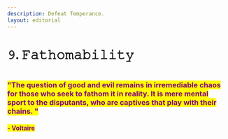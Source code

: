 ```yaml
---
description: Defeat Temperance.
layout: editorial
---
```


# 𝟿. 𝙵𝚊𝚝𝚑𝚘𝚖𝚊𝚋𝚒𝚕𝚒𝚝𝚢

<figure><img src="../../../../../../.gitbook/assets/pexels-btgl-♡-12758877.jpg" alt=""><figcaption></figcaption></figure>

### <mark style="color:purple;">"The question of good and evil remains in irremediable chaos for those who seek to fathom it in reality. It is mere mental sport to the disputants, who are captives that play with their chains. "</mark>&#x20;

#### <mark style="color:purple;">- Voltaire</mark>

